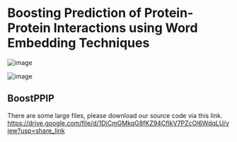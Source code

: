 # Boosting Prediction of Protein-Protein Interactions using Word Embedding Techniques
![image](https://user-images.githubusercontent.com/111304391/210916930-8b33f9cc-31a9-4005-a5d5-bf0a9afe3968.png)

![image](https://user-images.githubusercontent.com/111304391/210917112-f827ab9f-4f7b-47ca-a027-0bf40614e062.png)

## BoostPPIP
There are some large files, please download our source code via this link.
https://drive.google.com/file/d/1DjCmGMkqG8fKZ94CfIkV7PZcOl6WdqLU/view?usp=share_link
